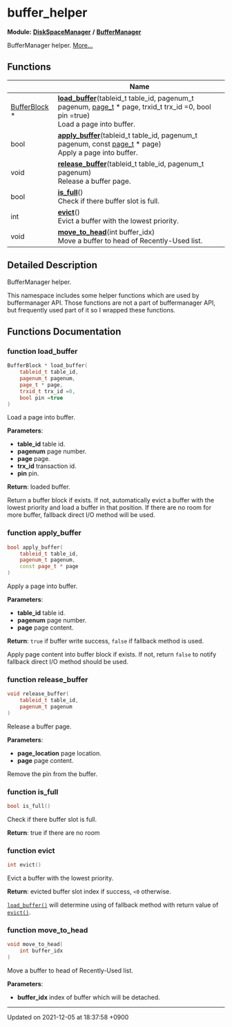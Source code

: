 

# buffer_helper

**Module:** **[DiskSpaceManager](/Modules/DiskSpaceManager)** **/** **[BufferManager](/Modules/BufferManager)**

BufferManager helper.  [More...](#detailed-description)

## Functions

|                | Name           |
| -------------- | -------------- |
| <a href="/Classes/BufferBlock">BufferBlock</a> * | **[load_buffer](/Namespaces/buffer_helper#function-load_buffer)**(tableid_t table_id, pagenum_t pagenum, <a href="/Modules/DiskSpaceManager#typedef-page-t">page_t</a> * page, trxid_t trx_id =0, bool pin =true)<br>Load a page into buffer.  |
| bool | **[apply_buffer](/Namespaces/buffer_helper#function-apply_buffer)**(tableid_t table_id, pagenum_t pagenum, const <a href="/Modules/DiskSpaceManager#typedef-page-t">page_t</a> * page)<br>Apply a page into buffer.  |
| void | **[release_buffer](/Namespaces/buffer_helper#function-release_buffer)**(tableid_t table_id, pagenum_t pagenum)<br>Release a buffer page.  |
| bool | **[is_full](/Namespaces/buffer_helper#function-is_full)**()<br>Check if there buffer slot is full.  |
| int | **[evict](/Namespaces/buffer_helper#function-evict)**()<br>Evict a buffer with the lowest priority.  |
| void | **[move_to_head](/Namespaces/buffer_helper#function-move_to_head)**(int buffer_idx)<br>Move a buffer to head of Recently-Used list.  |

## Detailed Description

BufferManager helper. 

This namespace includes some helper functions which are used by buffermanager API. Those functions are not a part of buffermanager API, but frequently used part of it so I wrapped these functions. 


## Functions Documentation

### function load_buffer

```cpp
BufferBlock * load_buffer(
    tableid_t table_id,
    pagenum_t pagenum,
    page_t * page,
    trxid_t trx_id =0,
    bool pin =true
)
```

Load a page into buffer. 

**Parameters**: 

  * **table_id** table id. 
  * **pagenum** page number. 
  * **page** page. 
  * **trx_id** transaction id. 
  * **pin** pin. 


**Return**: loaded buffer. 

Return a buffer block if exists. If not, automatically evict a buffer with the lowest priority and load a buffer in that position. If there are no room for more buffer, fallback direct I/O method will be used.


### function apply_buffer

```cpp
bool apply_buffer(
    tableid_t table_id,
    pagenum_t pagenum,
    const page_t * page
)
```

Apply a page into buffer. 

**Parameters**: 

  * **table_id** table id. 
  * **pagenum** page number. 
  * **page** page content. 


**Return**: <code>true</code> if buffer write success, <code>false</code> if fallback method is used. 

Apply page content into buffer block if exists. If not, return <code>false</code> to notify fallback direct I/O method should be used.


### function release_buffer

```cpp
void release_buffer(
    tableid_t table_id,
    pagenum_t pagenum
)
```

Release a buffer page. 

**Parameters**: 

  * **page_location** page location. 
  * **page** page content. 


Remove the pin from the buffer.


### function is_full

```cpp
bool is_full()
```

Check if there buffer slot is full. 

**Return**: true if there are no room 

### function evict

```cpp
int evict()
```

Evict a buffer with the lowest priority. 

**Return**: evicted buffer slot index if success, <code>&lt;0</code> otherwise. 

<code><a href="/Namespaces/buffer_helper#function-load-buffer">load&#95;buffer()</a></code> will determine using of fallback method with return value of <code><a href="/Namespaces/buffer_helper#function-evict">evict()</a></code>.


### function move_to_head

```cpp
void move_to_head(
    int buffer_idx
)
```

Move a buffer to head of Recently-Used list. 

**Parameters**: 

  * **buffer_idx** index of buffer which will be detached. 






-------------------------------

Updated on 2021-12-05 at 18:37:58 +0900
